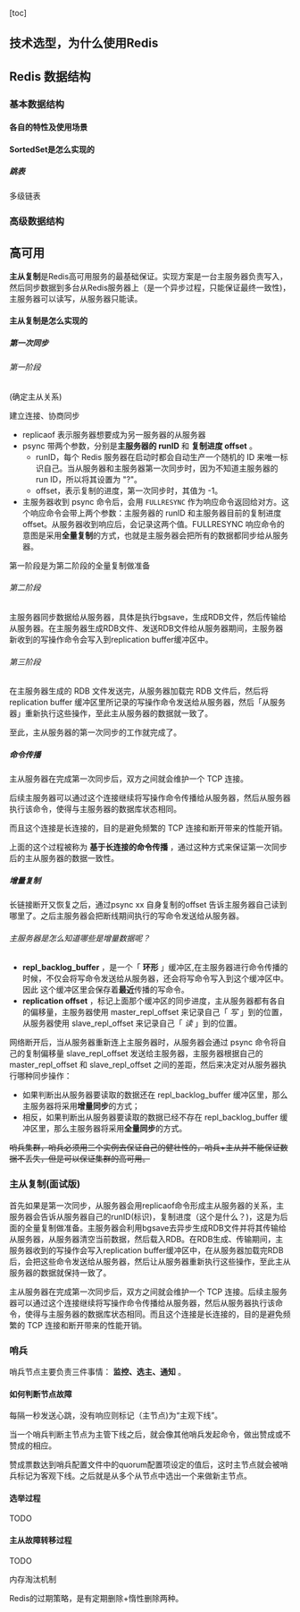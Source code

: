 [toc]

## 技术选型，为什么使用Redis

## Redis 数据结构

### 基本数据结构

#### 各自的特性及使用场景

#### SortedSet是怎么实现的

##### 跳表

多级链表

### 高级数据结构

## 高可用

**主从复制**是Redis高可用服务的最基础保证。实现方案是一台主服务器负责写入，然后同步数据到多台从Redis服务器上（是一个异步过程，只能保证最终一致性)，主服务器可以读写，从服务器只能读。

#### 主从复制是怎么实现的

##### 第一次同步

###### 第一阶段

(确定主从关系)

建立连接、协商同步

* replicaof 表示服务器想要成为另一服务器的从服务器
* psync 带两个参数，分别是**主服务器的 runID** 和 **复制进度 offset** 。
  * runID，每个 Redis 服务器在启动时都会自动生产一个随机的 ID 来唯一标识自己。当从服务器和主服务器第一次同步时，因为不知道主服务器的 run ID，所以将其设置为 "?"。
  * offset，表示复制的进度，第一次同步时，其值为 -1。
* 主服务器收到 psync 命令后，会用 `FULLRESYNC` 作为响应命令返回给对方。这个响应命令会带上两个参数：主服务器的 runID 和主服务器目前的复制进度 offset。从服务器收到响应后，会记录这两个值。FULLRESYNC 响应命令的意图是采用**全量复制**的方式，也就是主服务器会把所有的数据都同步给从服务器。

第一阶段是为第二阶段的全量复制做准备

###### 第二阶段

主服务器同步数据给从服务器，具体是执行bgsave，生成RDB文件，然后传输给从服务器。在主服务器生成RDB文件、发送RDB文件给从服务器期间，主服务器新收到的写操作命令会写入到replication buffer缓冲区中。

###### 第三阶段

在主服务器生成的 RDB 文件发送完，从服务器加载完 RDB 文件后，然后将 replication buffer 缓冲区里所记录的写操作命令发送给从服务器，然后「从服务器」重新执行这些操作，至此主从服务器的数据就一致了。

至此，主从服务器的第一次同步的工作就完成了。

##### 命令传播

主从服务器在完成第一次同步后，双方之间就会维护一个 TCP 连接。

后续主服务器可以通过这个连接继续将写操作命令传播给从服务器，然后从服务器执行该命令，使得与主服务器的数据库状态相同。

而且这个连接是长连接的，目的是避免频繁的 TCP 连接和断开带来的性能开销。

上面的这个过程被称为 **基于长连接的命令传播** ，通过这种方式来保证第一次同步后的主从服务器的数据一致性。

##### 增量复制

长链接断开又恢复之后，通过psync xx 自身复制的offset 告诉主服务器自己读到哪里了。之后主服务器会把断线期间执行的写命令发送给从服务器。

###### 主服务器是怎么知道哪些是增量数据呢？

* **repl_backlog_buffer** ，是一个「 **环形** 」缓冲区,在主服务器进行命令传播的时候，不仅会将写命令发送给从服务器，还会将写命令写入到这个缓冲区中。因此 这个缓冲区里会保存着**最近**传播的写命令。
* **replication offset** ，标记上面那个缓冲区的同步进度，主从服务器都有各自的偏移量，主服务器使用 master_repl_offset 来记录自己「 *写* 」到的位置，从服务器使用 slave_repl_offset 来记录自己「 *读* 」到的位置。

网络断开后，当从服务器重新连上主服务器时，从服务器会通过 psync 命令将自己的复制偏移量 slave_repl_offset 发送给主服务器，主服务器根据自己的 master_repl_offset 和 slave_repl_offset 之间的差距，然后来决定对从服务器执行哪种同步操作：

* 如果判断出从服务器要读取的数据还在 repl_backlog_buffer 缓冲区里，那么主服务器将采用**增量同步**的方式；
* 相反，如果判断出从服务器要读取的数据已经不存在 repl_backlog_buffer 缓冲区里，那么主服务器将采用**全量同步**的方式。

~~哨兵集群，哨兵必须用三个实例去保证自己的健壮性的，哨兵+主从并不能保证数据不丢失，但是可以保证集群的高可用。~~

### 主从复制(面试版)

首先如果是第一次同步，从服务器会用replicaof命令形成主从服务器的关系，主服务器会告诉从服务器自己的runID(标识)，复制进度（这个是什么？)，这是为后面的全量复制做准备。主服务器会利用bgsave去异步生成RDB文件并将其传输给从服务器，从服务器清空当前数据，然后载入RDB。在RDB生成、传输期间，主服务器收到的写操作会写入replication buffer缓冲区中，在从服务器加载完RDB后，会把这些命令发送给从服务器，然后让从服务器重新执行这些操作，至此主从服务器的数据就保持一致了。

主从服务器在完成第一次同步后，双方之间就会维护一个 TCP 连接。后续主服务器可以通过这个连接继续将写操作命令传播给从服务器，然后从服务器执行该命令，使得与主服务器的数据库状态相同。而且这个连接是长连接的，目的是避免频繁的 TCP 连接和断开带来的性能开销。

### 哨兵

哨兵节点主要负责三件事情： **监控、选主、通知** 。

#### 如何判断节点故障

每隔一秒发送心跳，没有响应则标记（主节点)为“主观下线”。

当一个哨兵判断主节点为主管下线之后，就会像其他哨兵发起命令，做出赞成或不赞成的相应。

赞成票数达到哨兵配置文件中的quorum配置项设定的值后，这时主节点就会被哨兵标记为客观下线。之后就是从多个从节点中选出一个来做新主节点。

#### 选举过程

TODO

#### 主从故障转移过程

TODO

内存淘汰机制

Redis的过期策略，是有定期删除+惰性删除两种。
